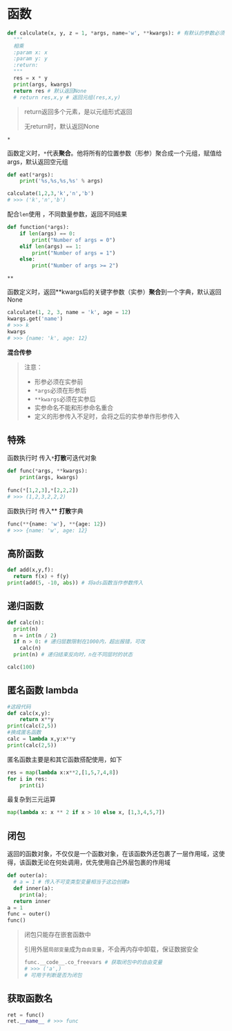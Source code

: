 # 函数

```python
def calculate(x, y, z = 1, *args, name='w', **kwargs): # 有默认的参数必须在后面，不能在前和中
  """
  相乘
  :param x: x
  :param y: y
  :return:
  """
  res = x * y
  print(args, kwargs)
  return res # 默认返回None
  # return res,x,y # 返回元组(res,x,y)
```

>   return返回多个元素，是以元组形式返回
>
>   无return时，默认返回None

`*`

函数定义时，`*`代表**聚合**。他将所有的位置参数（形参）聚合成一个元组，赋值给args，默认返回空元组

```python
def eat(*args):
    print('%s,%s,%s,%s' % args)

calculate(1,2,3,'k','n','b')
# >>> ('k','n','b')
```

配合`len`使用 ，不同数量参数，返回不同结果

```python
def function(*args):
    if len(args) == 0:
        print("Number of args = 0")
    elif len(args) == 1:
        print("Number of args = 1")
    else:
        print("Number of args >= 2")
```

`**`

函数定义时，返回\*\*kwargs后的关键字参数（实参）**聚合**到一个字典，默认返回None

```python
calculate(1, 2, 3, name = 'k', age = 12)
kwargs.get('name')
# >>> k
kwargs
# >>> {name: 'k', age: 12}
```

**混合传参**

>   注意：
>
>   -   形参必须在实参前
>   -   `*args`必须在形参后
>   -   `**kwargs`必须在实参后
>   -   实参命名不能和形参命名重合
>   -   定义的形参传入不足时，会将之后的实参单作形参传入

## 特殊

函数执行时 传入`*`**打散**可迭代对象

```python
def func(*args, **kwargs):
	print(args, kwargs)
    
func(*[1,2,3],*[2,2,2])
# >>> (1,2,3,2,2,2)
```

函数执行时 传入\*\* **打散**字典

```python
func(**{name: 'w'}, **{age: 12})
# >>> {name: 'w', age: 12}
```

## 高阶函数

```python
def add(x,y,f):
  return f(x) + f(y)
print(add(5, -10, abs)) # 将ads函数当作参数传入
```

## 递归函数

```python
def calc(n):
  print(n)
  n = int(n / 2)
  if n > 0: # 递归层数限制在1000内，超出报错，可改
    calc(n)
  print(n) # 递归结束反向时，n在不同层时的状态

calc(100)
```

## 匿名函数 lambda

```python
#这段代码
def calc(x,y):
    return x**y
print(calc(2,5))
#换成匿名函数
calc = lambda x,y:x**y
print(calc(2,5))
```

匿名函数主要是和其它函数搭配使用，如下


```python
res = map(lambda x:x**2,[1,5,7,4,8])
for i in res:
    print(i)
```

最复杂到三元运算

```python
map(lambda x: x ** 2 if x > 10 else x, [1,3,4,5,7])
```


## 闭包

返回的函数对象，不仅仅是一个函数对象，在该函数外还包裹了一层作用域，这使得，该函数无论在何处调用，优先使用自己外层包裹的作用域

```python
def outer(a):
  # a = 1 # 传入不可变类型变量相当于这边创建a
  def inner(a):
    print(a);
  return inner
a = 1
func = outer()
func()
```

>   闭包只能存在嵌套函数中
>
>   引用外层`局部变量`成为`自由变量`，不会再内存中卸载，保证数据安全
>
>   ```python
>   func.__code__.co_freevars # 获取闭包中的自由变量
>   # >>> ('a',)
>   # 可用于判断是否为闭包
>   ```

## 获取函数名

```python
ret = func()
ret.__name__ # >>> func
```

